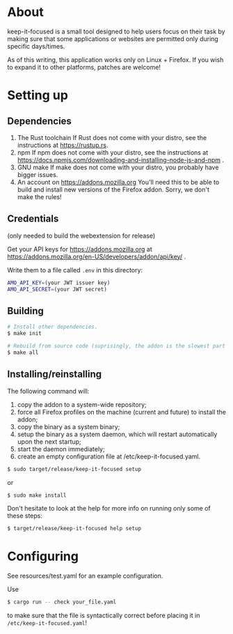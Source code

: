 # About

keep-it-focused is a small tool designed to help users focus on their task by making sure
that some applications or websites are permitted only during specific days/times.

As of this writing, this application works only on Linux + Firefox. If you wish to expand
it to other platforms, patches are welcome!

# Setting up

## Dependencies

1. The Rust toolchain
    If Rust does not come with your distro, see the instructions at https://rustup.rs.
2. npm
    If npm does not come with your distro, see the instructions at https://docs.npmjs.com/downloading-and-installing-node-js-and-npm .
3. GNU make
    If make does not come with your distro, you probably have bigger issues.
4. An account on https://addons.mozilla.org
    You'll need this to be able to build and install new versions of the Firefox addon. Sorry, we don't make the rules!

## Credentials

(only needed to build the webextension for release)

Get your API keys for https://addons.mozilla.org at https://addons.mozilla.org/en-US/developers/addon/api/key/ .

Write them to a file called `.env` in this directory:

```sh
AMO_API_KEY=(your JWT issuer key)
AMO_API_SECRET=(your JWT secret)
```


## Building

```sh
# Install other dependencies.
$ make init

# Rebuild from source code (suprisingly, the addon is the slowest part to build).
$ make all
```

## Installing/reinstalling

The following command will:

1. copy the addon to a system-wide repository;
2. force all Firefox profiles on the machine (current and future) to install the addon;
3. copy the binary as a system binary;
4. setup the binary as a system daemon, which will restart automatically upon the next startup;
5. start the daemon immediately;
6. create an empty configuration file at /etc/keep-it-focused.yaml.

```sh
$ sudo target/release/keep-it-focused setup
```

or

```sh
$ sudo make install
```

Don't hesitate to look at the help for more info on running only some of these steps:

```sh
$ target/release/keep-it-focused help setup
```

# Configuring

See resources/test.yaml for an example configuration.

Use

```sh
$ cargo run -- check your_file.yaml
```

to make sure that the file is syntactically correct before placing it in `/etc/keep-it-focused.yaml`!